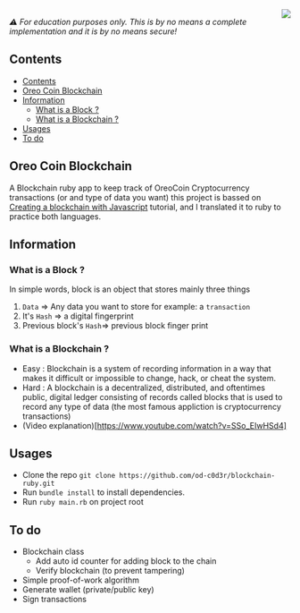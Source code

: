 <img align='right' src="https://user-images.githubusercontent.com/24830039/156899959-a4a50eab-9f2b-41e1-9bad-9c5aa69488c0.png">

_⚠️ For education purposes only. This is by no means a complete implementation and it is by no means secure!_

## Contents
- [Contents](#contents)
- [Oreo Coin Blockchain](#oreo-coin-blockchain)
- [Information](#information)
  - [What is a Block ?](#what-is-a-block-)
  - [What is a Blockchain ?](#what-is-a-blockchain-)
- [Usages](#usages)
- [To do](#to-do)

## Oreo Coin Blockchain
A Blockchain ruby app to keep track of OreoCoin Cryptocurrency transactions (or and type of data you want) this project is bassed on [Creating a blockchain with Javascript](https://www.youtube.com/watch?v=zVqczFZr124) tutorial, and I translated it to ruby to practice both languages. 

## Information
### What is a Block ?
In simple words, block is an object that stores mainly three things 
1. `Data` => Any data you want to store for example: a `transaction`
1. It's `Hash` => a digital fingerprint
1. Previous block's `Hash`=> previous block finger print

### What is a Blockchain ?
- Easy : Blockchain is a system of recording information in a way that makes it difficult or impossible to change, hack, or cheat the system.
- Hard : A blockchain is a decentralized, distributed, and oftentimes public, digital ledger consisting of records called blocks that is used to record any type of data (the most famous appliction is cryptocurrency transactions)
- (Video explanation)[https://www.youtube.com/watch?v=SSo_EIwHSd4]

## Usages
- Clone the repo `git clone https://github.com/od-c0d3r/blockchain-ruby.git`
- Run `bundle install` to install dependencies.
- Run `ruby main.rb` on project root

## To do
- Blockchain class
  - Add auto id counter for adding block to the chain
  - Verify blockchain (to prevent tampering)
- Simple proof-of-work algorithm
- Generate wallet (private/public key)
- Sign transactions
  
